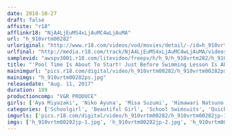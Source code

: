 ```yaml
---
date: 2018-10-27
draft: false
affsite: "r18"
afflinkr18: "NjA4LjEuMS4xLjAuMC4wLjAuMA"
url: "h_910vrtm00282"
urloriginal: "http://www.r18.com/videos/vod/movies/detail/-/id=h_910vrtm00282"
urlfinal: "http://media.r18.com/track/NjA4LjEuMS4xLjAuMC4wLjAuMA/videos/vod/movies/detail/-/id=h_910vrtm00282"
samplevid: "awspv3001.r18.com/litevideo/freepv/h/h_9/h_910vrtm282/h_910vrtm282_dmb_w.mp4"
title: "'Pool Time Is About To Start! Just Before Swimming Lesson Is About To Begin, That School Swimsuit That Fit Perfectly Last Year Is Now So Tight She Can't Get Out Because Her Ass Has Been Growing! Now Daddy Is Getting Horny For His Big Ass Daughter's Bulging Ass And Getting Himself A Swimsuit Quickie!"
mainimgurl: "pics.r18.com/digital/video/h_910vrtm00282/h_910vrtm00282ps.jpg"
mainimgs: "h_910vrtm00282ps.jpg"
releasedate: "Aug. 11, 2017"
duration: 189
productioncomp: "V&R PRODUCE"
girls: ['Aya Miyazaki', 'Niko Ayuna', 'Misa Suzumi', 'Himawari Natsuno']
categories: ['Schoolgirl', 'Beautiful Girl', 'School Swimsuits', 'Quickie', 'Relatives', 'Ass Lover', 'Hi-Def']
imgurls: ['pics.r18.com/digital/video/h_910vrtm00282/h_910vrtm00282jp-1.jpg', 'pics.r18.com/digital/video/h_910vrtm00282/h_910vrtm00282jp-2.jpg', 'pics.r18.com/digital/video/h_910vrtm00282/h_910vrtm00282jp-3.jpg', 'pics.r18.com/digital/video/h_910vrtm00282/h_910vrtm00282jp-4.jpg', 'pics.r18.com/digital/video/h_910vrtm00282/h_910vrtm00282jp-5.jpg', 'pics.r18.com/digital/video/h_910vrtm00282/h_910vrtm00282jp-6.jpg', 'pics.r18.com/digital/video/h_910vrtm00282/h_910vrtm00282jp-7.jpg', 'pics.r18.com/digital/video/h_910vrtm00282/h_910vrtm00282jp-8.jpg', 'pics.r18.com/digital/video/h_910vrtm00282/h_910vrtm00282jp-9.jpg', 'pics.r18.com/digital/video/h_910vrtm00282/h_910vrtm00282jp-10.jpg', 'pics.r18.com/digital/video/h_910vrtm00282/h_910vrtm00282jp-11.jpg', 'pics.r18.com/digital/video/h_910vrtm00282/h_910vrtm00282jp-12.jpg', 'pics.r18.com/digital/video/h_910vrtm00282/h_910vrtm00282jp-13.jpg', 'pics.r18.com/digital/video/h_910vrtm00282/h_910vrtm00282jp-14.jpg', 'pics.r18.com/digital/video/h_910vrtm00282/h_910vrtm00282jp-15.jpg', 'pics.r18.com/digital/video/h_910vrtm00282/h_910vrtm00282jp-16.jpg', 'pics.r18.com/digital/video/h_910vrtm00282/h_910vrtm00282jp-17.jpg', 'pics.r18.com/digital/video/h_910vrtm00282/h_910vrtm00282jp-18.jpg', 'pics.r18.com/digital/video/h_910vrtm00282/h_910vrtm00282jp-19.jpg', 'pics.r18.com/digital/video/h_910vrtm00282/h_910vrtm00282jp-20.jpg']
imgs: ['h_910vrtm00282jp-1.jpg', 'h_910vrtm00282jp-2.jpg', 'h_910vrtm00282jp-3.jpg', 'h_910vrtm00282jp-4.jpg', 'h_910vrtm00282jp-5.jpg', 'h_910vrtm00282jp-6.jpg', 'h_910vrtm00282jp-7.jpg', 'h_910vrtm00282jp-8.jpg', 'h_910vrtm00282jp-9.jpg', 'h_910vrtm00282jp-10.jpg', 'h_910vrtm00282jp-11.jpg', 'h_910vrtm00282jp-12.jpg', 'h_910vrtm00282jp-13.jpg', 'h_910vrtm00282jp-14.jpg', 'h_910vrtm00282jp-15.jpg', 'h_910vrtm00282jp-16.jpg', 'h_910vrtm00282jp-17.jpg', 'h_910vrtm00282jp-18.jpg', 'h_910vrtm00282jp-19.jpg', 'h_910vrtm00282jp-20.jpg']
---
```

